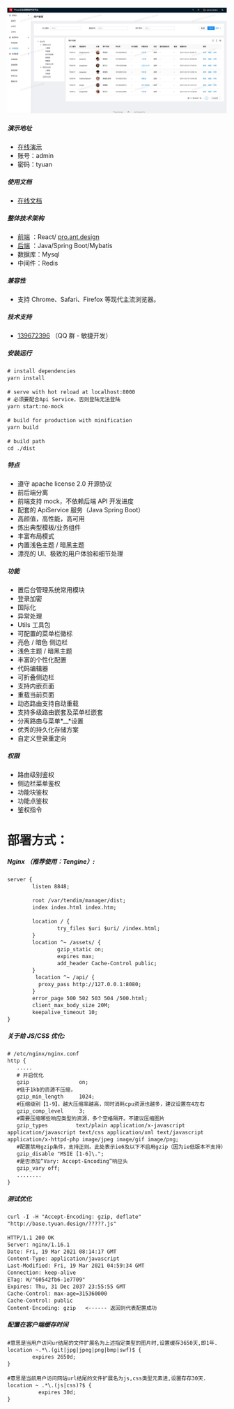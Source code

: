 ![alt 属性文本](./image/A56F01E5-E1E3-49F9-A917-7F533744EE97.png)

##### 演示地址

* [在线演示](http://base.tyuan.design:6081)
* 账号：admin
* 密码：tyuan

##### 使用文档

- [在线文档](http://tyuan.design/)

##### 整体技术架构

- [前端](https://github.com/j-tyuan/tyuan-web) ：React/ [pro.ant.design](http://pro.ant.design)
- [后端](https://github.com/j-tyuan/tyuan-manager) ：Java/Spring Boot/Mybatis
- 数据库：Mysql
- 中间件：Redis

##### 兼容性

- 支持 Chrome、Safari、Firefox 等现代主流浏览器。

##### 技术支持

- [139672396](https://qm.qq.com/cgi-bin/qm/qr?k=rjUvWB3vTk9tP7pPGgwnmFv4jEacxz3R&jump_from=webapi) （QQ 群 - 敏捷开发）

##### 安装运行

    # install dependencies
    yarn install

    # serve with hot reload at localhost:8000
    # 必须要配合Api Service，否则登陆无法登陆
    yarn start:no-mock

    # build for production with minification
    yarn build

    # build path
    cd ./dist

##### 特点

- 遵守 apache license 2.0 开源协议
- 前后端分离
- 前端支持 mock，不依赖后端 API 开发进度
- 配套的 ApiService 服务（Java Spring Boot）
- 高颜值，高性能，高可用
- 炼出典型模板/业务组件
- 丰富布局模式
- 内置浅色主题 / 暗黑主题
- 漂亮的 UI、极致的用户体验和细节处理

##### 功能

- 置后台管理系统常用模块
- 登录加密
- 国际化
- 异常处理
- Utils 工具包
- 可配置的菜单栏徽标
- 亮色 / 暗色 侧边栏
- 浅色主题 / 暗黑主题
- 丰富的个性化配置
- 代码编辑器
- 可折叠侧边栏
- 支持内嵌页面
- 重载当前页面
- 动态路由支持自动重载
- 支持多级路由嵌套及菜单栏嵌套
- 分离路由与菜单*\_\_*设置
- 优秀的持久化存储方案
- 自定义登录重定向

##### 权限

- 路由级别鉴权
- 侧边栏菜单鉴权
- 功能块鉴权
- 功能点鉴权
- 鉴权指令

# 部署方式：

##### Nginx （推荐使用：Tengine）:

    server {
            listen 8848;

            root /var/tendim/manager/dist;
            index index.html index.htm;

            location / {
                    try_files $uri $uri/ /index.html;
            }
            location ^~ /assets/ {
                    gzip_static on;
                    expires max;
                    add_header Cache-Control public;
            }
             location ^~ /api/ {
              proxy_pass http://127.0.0.1:8080;
            }
            error_page 500 502 503 504 /500.html;
            client_max_body_size 20M;
            keepalive_timeout 10;
    }

##### 关于给 JS/CSS 优化:

    # /etc/nginx/nginx.conf
    http {
       .....
       # 开启优化
       gzip                on;
       #低于1kb的资源不压缩，
       gzip_min_length     1024;
       #压缩级别【1-9】，越大压缩率越高，同时消耗cpu资源也越多，建议设置在4左右
       gzip_comp_level     3;
       #需要压缩哪些响应类型的资源，多个空格隔开。不建议压缩图片
       gzip_types         text/plain application/x-javascript application/javascript text/css application/xml text/javascript application/x-httpd-php image/jpeg image/gif image/png;
       #配置禁用gzip条件，支持正则。此处表示ie6及以下不启用gzip（因为ie低版本不支持）
       gzip_disable "MSIE [1-6]\.";
       #是否添加“Vary: Accept-Encoding”响应头
       gzip_vary off;
       ........
    }

##### 测试优化

    curl -I -H "Accept-Encoding: gzip, deflate" "http://base.tyuan.design/?????.js"

    HTTP/1.1 200 OK
    Server: nginx/1.16.1
    Date: Fri, 19 Mar 2021 08:14:17 GMT
    Content-Type: application/javascript
    Last-Modified: Fri, 19 Mar 2021 04:59:34 GMT
    Connection: keep-alive
    ETag: W/"60542fb6-1e7709"
    Expires: Thu, 31 Dec 2037 23:55:55 GMT
    Cache-Control: max-age=315360000
    Cache-Control: public
    Content-Encoding: gzip   <------ 返回则代表配置成功

##### 配置在客户端缓存时间

    #意思是当用户访问ur结尾的文件扩展名为上述指定类型的图片时,设置缓存3650天,即1年.
    location ~.*\.(git|jpg|jpeg|png|bmp|swf)$ {
            expires 2650d;
    }

    #意思是当前用户访问网站url结尾的文件扩展名为js,css类型元素进,设置存存30天.
    location ~ .*\.(js|css)?$ {
              expires 30d;
    }
